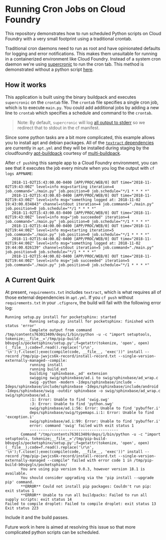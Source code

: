 # Running Cron Jobs on Cloud Foundry

This repository demonstrates how to run scheduled Python scripts on Cloud Foundry with a very small footprint using a traditional crontab.

Traditional cron daemons need to run as root and have opinionated defaults for logging and error notifications. This makes them unsuitable for running in a containerized environment like Cloud Foundry. Instead of a system cron daemon we're using [supercronic](https://github.com/aptible/supercronic) to run the cron tab. This method is demonstrated without a python script [here](https://github.com/Meshcloud/cf-cron).

## How it works

This application is built using the binary buildpack and executes `supercronic` on the `crontab` file. The `crontab` file specifies a single cron job, which is to execute `main.py`. You could add additional jobs by adding a new line to `crontab` which specifies a schedule and command to the `crontab`. 

> Note: By default, `supercronic` will log [all output to stderr](https://github.com/aptible/supercronic/issues/16) so we redirect that to stdout in the cf manifest. 

Since some python tasks are a bit more complicated, this example allows you to install apt and debian packages. All of the [`textract` dependencies](https://textract.readthedocs.io/en/stable/installation.html) are currently in `apt.yml` and they will be installed during staging by the cloudfoundry [apt-buildpack](https://github.com/cloudfoundry/apt-buildpack)
courtesy of [multi-buildpack](https://github.com/cloudfoundry/multi-buildpack).

After `cf push`ing this sample app to a Cloud Foundry environment, you can see that it executes the job every minute when you log the output with `cf logs APPNAME`:

```
   2018-11-02T15:43:00.00-0400 [APP/PROC/WEB/0] OUT time="2018-11-02T19:43:00Z" level=info msg=starting iteration=4 job.command="./main.py" job.position=0 job.schedule="*/1 * * * *"
   2018-11-02T15:43:00.03-0400 [APP/PROC/WEB/0] OUT time="2018-11-02T19:43:00Z" level=info msg="something logged at: 2018-11-02 19:43:00.034843" channel=stdout iteration=4 job.command="./main.py" job.position=0 job.schedule="*/1 * * * *"
   2018-11-02T15:43:00.03-0400 [APP/PROC/WEB/0] OUT time="2018-11-02T19:43:00Z" level=info msg="job succeeded" iteration=4 job.command="./main.py" job.position=0 job.schedule="*/1 * * * *"
   2018-11-02T15:44:00.00-0400 [APP/PROC/WEB/0] OUT time="2018-11-02T19:44:00Z" level=info msg=starting iteration=5 job.command="./main.py" job.position=0 job.schedule="*/1 * * * *"
   2018-11-02T15:44:00.02-0400 [APP/PROC/WEB/0] OUT time="2018-11-02T19:44:00Z" level=info msg="something logged at: 2018-11-02 19:44:00.026139" channel=stdout iteration=5 job.command="./main.py" job.position=0 job.schedule="*/1 * * * *"
   2018-11-02T15:44:00.02-0400 [APP/PROC/WEB/0] OUT time="2018-11-02T19:44:00Z" level=info msg="job succeeded" iteration=5 job.command="./main.py" job.position=0 job.schedule="*/1 * * * *"
```

## A Current Quirk
At present, `requirements.txt` includes `textract`, which is what requires all of those external dependencies in `apt.yml`. If you `cf push` without `requirements.txt` in your `.cfignore`, the build will fail with the following error log:

```
Running setup.py install for pocketsphinx: started
           Running setup.py install for pocketsphinx: finished with status 'error'
           Complete output from command /tmp/contents763013409/deps/1/bin/python -u -c "import setuptools, tokenize;__file__='/tmp/pip-build-b0sqvgls/pocketsphinx/setup.py';f=getattr(tokenize, 'open', open)(__file__);code=f.read().replace('\r\n', '\n');f.close();exec(compile(code, __file__, 'exec'))" install --record /tmp/pip-jwvjcs6k-record/install-record.txt --single-version-externally-managed--compile:
           running install
           running build_ext
           building 'sphinxbase._ad' extension
           swigging swig/sphinxbase/ad.i to swig/sphinxbase/ad_wrap.c
           swig -python -modern -Ideps/sphinxbase/include -Ideps/sphinxbase/include/sphinxbase -Ideps/sphinxbase/include/android -Ideps/sphinxbase/swig -outdir sphinxbase -o swig/sphinxbase/ad_wrap.c swig/sphinxbase/ad.i
           :1: Error: Unable to find 'swig.swg'
           :3: Error: Unable to find 'python.swg'
           swig/sphinxbase/ad.i:56: Error: Unable to find 'pybuffer.i'
           deps/sphinxbase/swig/typemaps.i:1: Error: Unable to find 'exception.i'
           swig/sphinxbase/ad.i:99: Error: Unable to find 'pybuffer.i'
           error: command 'swig' failed with exit status 1
           ----------------------------------------
       Command "/tmp/contents763013409/deps/1/bin/python -u -c "import setuptools, tokenize;__file__='/tmp/pip-build-b0sqvgls/pocketsphinx/setup.py';f=getattr(tokenize, 'open', open)(__file__);code=f.read().replace('\r\n', '\n');f.close();exec(compile(code, __file__, 'exec'))" install --record /tmp/pip-jwvjcs6k-record/install-record.txt --single-version-externally-managed --compile" failed with error code 1 in /tmp/pip-build-b0sqvgls/pocketsphinx/
       You are using pip version 9.0.3, however version 18.1 is available.
       You should consider upgrading via the 'pip install --upgrade pip' command.
       **ERROR** Could not install pip packages: Couldn't run pip: exit status 1
       **ERROR** Unable to run all buildpacks: Failed to run all supply scripts: exit status 14
Failed to compile droplet: Failed to compile droplet: exit status 13
Exit status 223
```

Include it and the build passes. 

Future work in here is aimed at resolving this issue so that more complicated python scripts can be scheduled.
